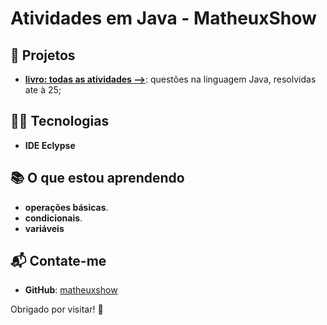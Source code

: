 # Atividades em Java - MatheuxShow


## 🚀 Projetos

- **[livro: todas as atividades -->](https://drive.google.com/file/d/1MWTShjGeyGTPoeVImLhxFDcUYBNt2bAB/view?usp=classroom_web&authuser=0)**: questões na linguagem Java, resolvidas ate à 25;


## 🧑‍💻 Tecnologias

- **IDE Eclypse**

## 📚 O que estou aprendendo

- **operações básicas**.
- **condicionais**.
- **variáveis**

## 📬 Contate-me


- **GitHub**: [matheuxshow](https://github.com/matheuxshow)

Obrigado por visitar! 🚀
